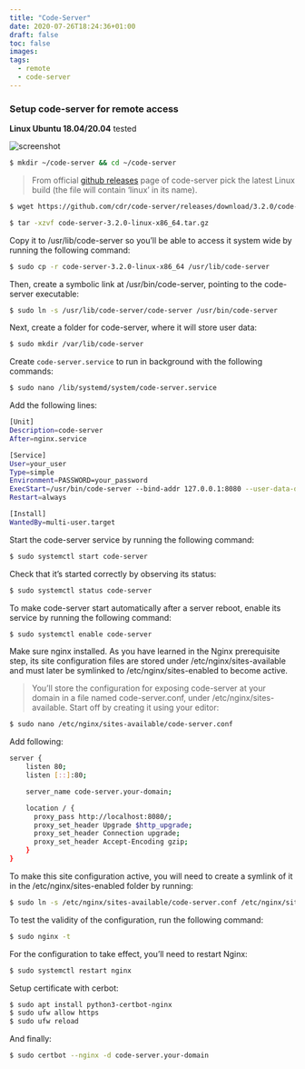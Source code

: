 ```yaml
---
title: "Code-Server"
date: 2020-07-26T18:24:36+01:00
draft: false
toc: false
images: 
tags:
  - remote
  - code-server
---
```


### Setup code-server for remote access
**Linux Ubuntu 18.04/20.04** tested

![screenshot](https://sall.w-ss.io/docs/img/screenshot.png)
  

```bash
$ mkdir ~/code-server && cd ~/code-server
```

> From official [github releases](https://github.com/cdr/code-server/releases) page of code-server pick the latest Linux build (the file will contain ‘linux’ in its name).


```bash
$ wget https://github.com/cdr/code-server/releases/download/3.2.0/code-server-3.2.0-linux-x86_64.tar.gz
```
```bash
$ tar -xzvf code-server-3.2.0-linux-x86_64.tar.gz
```

 Copy it to /usr/lib/code-server so you’ll be able to access it system wide by running the following command:


```bash
$ sudo cp -r code-server-3.2.0-linux-x86_64 /usr/lib/code-server
```

 Then, create a symbolic link at /usr/bin/code-server, pointing to the code-server executable:


```bash
$ sudo ln -s /usr/lib/code-server/code-server /usr/bin/code-server
```

 Next, create a folder for code-server, where it will store user data:


```bash
$ sudo mkdir /var/lib/code-server
```

 Create `code-server.service` to run in background with the following commands:

```bash
$ sudo nano /lib/systemd/system/code-server.service
```

 Add the following lines:

```bash
[Unit]
Description=code-server
After=nginx.service

[Service]
User=your_user
Type=simple
Environment=PASSWORD=your_password
ExecStart=/usr/bin/code-server --bind-addr 127.0.0.1:8080 --user-data-dir /var/lib/code-server --auth password
Restart=always

[Install]
WantedBy=multi-user.target
```

 Start the code-server service by running the following command:

```bash
$ sudo systemctl start code-server
```

 Check that it’s started correctly by observing its status:

```bash
$ sudo systemctl status code-server
```

 To make code-server start automatically after a server reboot, enable its service by running the following command:

```bash
$ sudo systemctl enable code-server
```

 Make sure nginx installed. As you have learned in the Nginx prerequisite step, its site configuration files are stored under /etc/nginx/sites-available and must later be symlinked to /etc/nginx/sites-enabled to become active.

> You’ll store the configuration for exposing code-server at your domain in a file named code-server.conf, under /etc/nginx/sites-available. Start off by creating it using your editor:

```bash
$ sudo nano /etc/nginx/sites-available/code-server.conf
```
 Add following:

```bash
server {
    listen 80;
    listen [::]:80;

    server_name code-server.your-domain;

    location / {
      proxy_pass http://localhost:8080/;
      proxy_set_header Upgrade $http_upgrade;
      proxy_set_header Connection upgrade;
      proxy_set_header Accept-Encoding gzip;
    }
}
```

 To make this site configuration active, you will need to create a symlink of it in the /etc/nginx/sites-enabled folder by running:

```bash
$ sudo ln -s /etc/nginx/sites-available/code-server.conf /etc/nginx/sites-enabled/code-server.conf
```

 To test the validity of the configuration, run the following command:

```bash
$ sudo nginx -t
```

 For the configuration to take effect, you’ll need to restart Nginx:

```bash
$ sudo systemctl restart nginx
```

 Setup certificate with cerbot:

```bash
$ sudo apt install python3-certbot-nginx
$ sudo ufw allow https
$ sudo ufw reload
```

 And finally: 

```bash
$ sudo certbot --nginx -d code-server.your-domain
```
